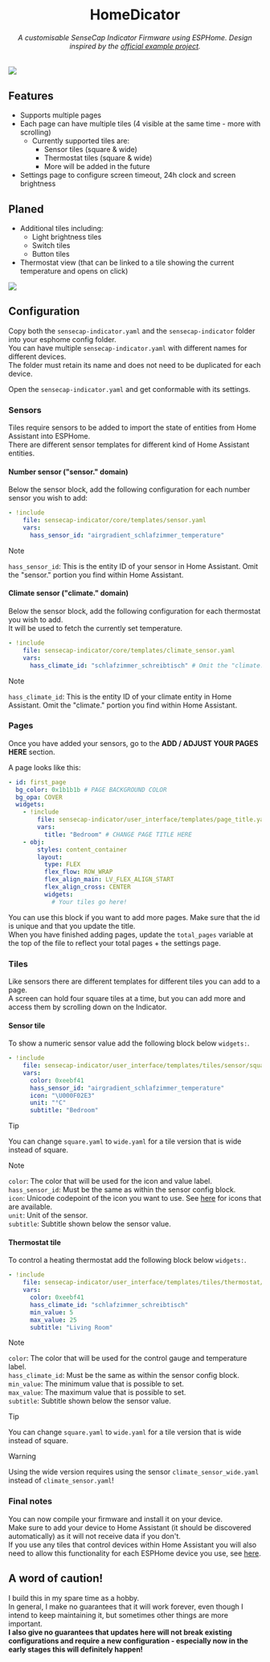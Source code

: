 <div align="center">
	
# HomeDicator
###### A customisable SenseCap Indicator Firmware using ESPHome. Design inspired by the [official example project](https://github.com/Seeed-Solution/SenseCAP_Indicator_ESP32/tree/main/examples/indicator_ha). 
	
</div>

<img src="./.assets/cover_image.jpg">


## Features
- Supports multiple pages
- Each page can have multiple tiles (4 visible at the same time - more with scrolling)
	-	Currently supported tiles are:
		- Sensor tiles (square & wide)
		- Thermostat tiles (square & wide)
		- More will be added in the future
- Settings page to configure screen timeout, 24h clock and screen brightness

## Planed
- Additional tiles including:
	- Light brightness tiles
	- Switch tiles
	- Button tiles
- Thermostat view (that can be linked to a tile showing the current temperature and opens on click)

<img src="./.assets/cover_image_2.jpg">

## Configuration
Copy both the `sensecap-indicator.yaml` and the `sensecap-indicator` folder into your esphome config folder.  
You can have multiple `sensecap-indicator.yaml` with different names for different devices.  
The folder must retain its name and does not need to be duplicated for each device. 

Open the `sensecap-indicator.yaml` and get conformable with its settings.  

### Sensors
Tiles require sensors to be added to import the state of entities from Home Assistant into ESPHome.  
There are different sensor templates for different kind of Home Assistant entities.

#### Number sensor ("sensor." domain)
Below the sensor block, add the following configuration for each number sensor you wish to add:
```yaml
- !include 
    file: sensecap-indicator/core/templates/sensor.yaml
    vars:
      hass_sensor_id: "airgradient_schlafzimmer_temperature"
```

> [!NOTE]
> `hass_sensor_id`: This is the entity ID of your sensor in Home Assistant. Omit the "sensor." portion you find within Home Assistant.  

#### Climate sensor ("climate." domain)
Below the sensor block, add the following configuration for each thermostat you wish to add.  
It will be used to fetch the currently set temperature.
```yaml
- !include 
    file: sensecap-indicator/core/templates/climate_sensor.yaml
    vars:
      hass_climate_id: "schlafzimmer_schreibtisch" # Omit the "climate." portion you find within Home Assistant
```

> [!NOTE]
> `hass_climate_id`: This is the entity ID of your climate entity in Home Assistant. Omit the "climate." portion you find within Home Assistant.  


### Pages
Once you have added your sensors, go to the **ADD / ADJUST YOUR PAGES HERE** section.  

A page looks like this:
```yaml
- id: first_page
  bg_color: 0x1b1b1b # PAGE BACKGROUND COLOR
  bg_opa: COVER
  widgets:
    - !include
        file: sensecap-indicator/user_interface/templates/page_title.yaml
        vars:
          title: "Bedroom" # CHANGE PAGE TITLE HERE
    - obj:
        styles: content_container
        layout: 
          type: FLEX
          flex_flow: ROW_WRAP
          flex_align_main: LV_FLEX_ALIGN_START
          flex_align_cross: CENTER
          widgets:
            # Your tiles go here!
```
You can use this block if you want to add more pages. Make sure that the id is unique and that you update the title.  
When you have finished adding pages, update the `total_pages` variable at the top of the file to reflect your total pages + the settings page.  

### Tiles
Like sensors there are different templates for different tiles you can add to a page.  
A screen can hold four square tiles at a time, but you can add more and access them by scrolling down on the Indicator.  

#### Sensor tile
To show a numeric sensor value add the following block below `widgets:`.  
```yaml
- !include
    file: sensecap-indicator/user_interface/templates/tiles/sensor/square.yaml
    vars:
      color: 0xeebf41
      hass_sensor_id: "airgradient_schlafzimmer_temperature"
      icon: "\U000F02E3"
      unit: "°C"
      subtitle: "Bedroom"
```	

> [!TIP]
> You can change `square.yaml` to `wide.yaml` for a tile version that is wide instead of square.  

> [!NOTE]
> `color`: The color that will be used for the icon and value label.
> `hass_sensor_id`: Must be the same as within the sensor config block.  
> `icon`: Unicode codepoint of the icon you want to use. See [here](https://github.com/paviro/HomeDicator/blob/main/ESPHome/sensecap-indicator/core/config/fonts.yaml) for icons that are available.  
> `unit`: Unit of the sensor.  
> `subtitle`: Subtitle shown below the sensor value.

#### Thermostat tile
To control a heating thermostat add the following block below `widgets:`.  
```yaml
- !include
    file: sensecap-indicator/user_interface/templates/tiles/thermostat/square.yaml
    vars:
      color: 0xeebf41
      hass_climate_id: "schlafzimmer_schreibtisch"
      min_value: 5
      max_value: 25
      subtitle: "Living Room"
```

> [!NOTE]
> `color`: The color that will be used for the control gauge and temperature label.  
> `hass_climate_id`: Must be the same as within the sensor config block.  
> `min_value`: The minimum value that is possible to set.   
> `max_value`: The maximum value that is possible to set.   
> `subtitle`: Subtitle shown below the sensor value.   

> [!TIP]
> You can change `square.yaml` to `wide.yaml` for a tile version that is wide instead of square.  

> [!WARNING]  
> Using the wide version requires using the sensor `climate_sensor_wide.yaml` instead of `climate_sensor.yaml`!


### Final notes
You can now compile your firmware and install it on your device.  
Make sure to add your device to Home Assistant (it should be discovered automatically) as it will not receive data if you don't.  
If you use any tiles that control devices within Home Assistant you will also need to allow this functionality for each ESPHome device you use, see [here](https://esphome.io/components/api.html#api-actions).

## A word of caution!
I build this in my spare time as a hobby.  
In general, I make no guarantees that it will work forever, even though I intend to keep maintaining it, but sometimes other things are more important.  
**I also give no guarantees that updates here will not break existing configurations and require a new configuration - especially now in the early stages this will definitely happen!**